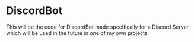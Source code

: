 # DiscordBot
This will be the code for DiscordBot made specifically for a Discord Server which will be used in the future in one of my own projects
